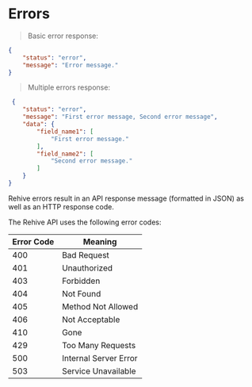 # Errors

> Basic error response:

```json
{
    "status": "error",
    "message": "Error message."
}
```

> Multiple errors response:

```json
 {
    "status": "error",
    "message": "First error message, Second error message",
    "data": {
        "field_name1": [
            "First error message."
        ],
        "field_name2": [
            "Second error message."
        ]
    }
}
```

Rehive errors result in an API response message (formatted in JSON) as well as an HTTP response code.

The Rehive API uses the following error codes:

Error Code | Meaning
---------- | -------
400 | Bad Request
401 | Unauthorized
403 | Forbidden
404 | Not Found
405 | Method Not Allowed
406 | Not Acceptable
410 | Gone
429 | Too Many Requests
500 | Internal Server Error
503 | Service Unavailable

